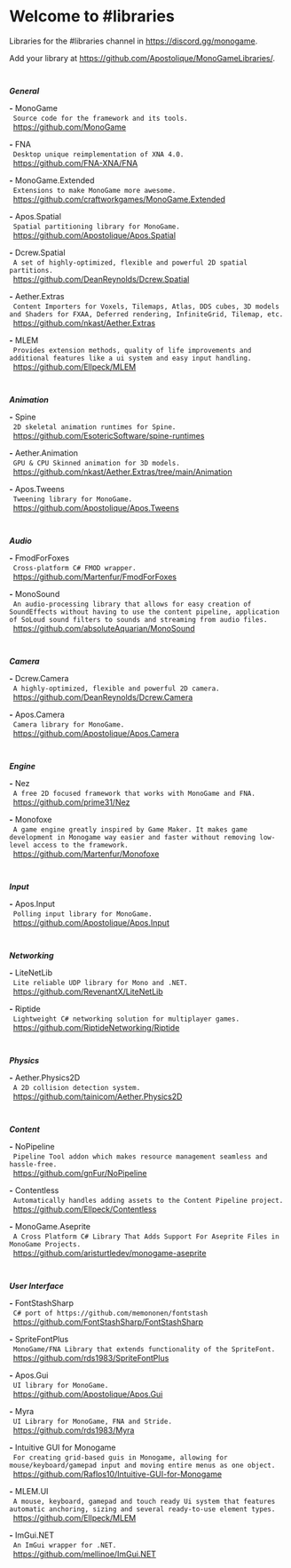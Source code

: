 # Welcome to #libraries
Libraries for the #libraries channel in <https://discord.gg/monogame>.

Add your library at <https://github.com/Apostolique/MonoGameLibraries/>.

```
 
```
__***General***__

**-** MonoGame  
 `Source code for the framework and its tools.`  
 <https://github.com/MonoGame>  

**-** FNA  
 `Desktop unique reimplementation of XNA 4.0.`  
 <https://github.com/FNA-XNA/FNA>  

**-** MonoGame.Extended  
 `Extensions to make MonoGame more awesome.`  
 <https://github.com/craftworkgames/MonoGame.Extended>  

**-** Apos.Spatial  
 `Spatial partitioning library for MonoGame.`  
 <https://github.com/Apostolique/Apos.Spatial>  

**-** Dcrew.Spatial  
 `A set of highly-optimized, flexible and powerful 2D spatial partitions.`  
 <https://github.com/DeanReynolds/Dcrew.Spatial>  

**-** Aether.Extras  
 `Content Importers for Voxels, Tilemaps, Atlas, DDS cubes, 3D models and Shaders for FXAA, Deferred rendering, InfiniteGrid, Tilemap, etc.`  
 <https://github.com/nkast/Aether.Extras>  

**-** MLEM  
 `Provides extension methods, quality of life improvements and additional features like a ui system and easy input handling.`  
 <https://github.com/Ellpeck/MLEM>  

```
 
```
__***Animation***__

**-** Spine  
 `2D skeletal animation runtimes for Spine.`  
 <https://github.com/EsotericSoftware/spine-runtimes>  

**-** Aether.Animation  
 `GPU & CPU Skinned animation for 3D models.`  
 <https://github.com/nkast/Aether.Extras/tree/main/Animation>  

**-** Apos.Tweens  
 `Tweening library for MonoGame.`  
 <https://github.com/Apostolique/Apos.Tweens>  

```
 
```
__***Audio***__

**-** FmodForFoxes  
 `Cross-platform C# FMOD wrapper.`  
 <https://github.com/Martenfur/FmodForFoxes>  

**-** MonoSound  
 `An audio-processing library that allows for easy creation of SoundEffects without having to use the content pipeline, application of SoLoud sound filters to sounds and streaming from audio files.`  
 <https://github.com/absoluteAquarian/MonoSound>  

```
 
```
__***Camera***__

**-** Dcrew.Camera  
 `A highly-optimized, flexible and powerful 2D camera.`  
 <https://github.com/DeanReynolds/Dcrew.Camera>  

**-** Apos.Camera  
 `Camera library for MonoGame.`  
 <https://github.com/Apostolique/Apos.Camera>  

```
 
```
__***Engine***__

**-** Nez  
 `A free 2D focused framework that works with MonoGame and FNA.`  
 <https://github.com/prime31/Nez>  

**-** Monofoxe  
 `A game engine greatly inspired by Game Maker. It makes game development in Monogame way easier and faster without removing low-level access to the framework.`  
 <https://github.com/Martenfur/Monofoxe>  

```
 
```
__***Input***__

**-** Apos.Input  
 `Polling input library for MonoGame.`  
 <https://github.com/Apostolique/Apos.Input>  

```
 
```
__***Networking***__

**-** LiteNetLib  
 `Lite reliable UDP library for Mono and .NET.`  
 <https://github.com/RevenantX/LiteNetLib>  

**-** Riptide  
 `Lightweight C# networking solution for multiplayer games.`  
 <https://github.com/RiptideNetworking/Riptide>  

```
 
```
__***Physics***__

**-** Aether.Physics2D  
 `A 2D collision detection system.`  
 <https://github.com/tainicom/Aether.Physics2D>  

```
 
```
__***Content***__

**-** NoPipeline  
 `Pipeline Tool addon which makes resource management seamless and hassle-free.`  
 <https://github.com/gnFur/NoPipeline>  

**-** Contentless  
 `Automatically handles adding assets to the Content Pipeline project.`  
 <https://github.com/Ellpeck/Contentless>  

**-** MonoGame.Aseprite  
 `A Cross Platform C# Library That Adds Support For Aseprite Files in MonoGame Projects.`  
 <https://github.com/aristurtledev/monogame-aseprite>  

```
 
```
__***User Interface***__

**-** FontStashSharp  
 `C# port of https://github.com/memononen/fontstash`  
 <https://github.com/FontStashSharp/FontStashSharp>  

**-** SpriteFontPlus  
 `MonoGame/FNA Library that extends functionality of the SpriteFont.`  
 <https://github.com/rds1983/SpriteFontPlus>  

**-** Apos.Gui  
 `UI library for MonoGame.`  
 <https://github.com/Apostolique/Apos.Gui>  

**-** Myra  
 `UI Library for MonoGame, FNA and Stride.`  
 <https://github.com/rds1983/Myra>  

**-** Intuitive GUI for Monogame  
 `For creating grid-based guis in Monogame, allowing for mouse/keyboard/gamepad input and moving entire menus as one object.`  
 <https://github.com/Raflos10/Intuitive-GUI-for-Monogame>  

**-** MLEM.UI  
 `A mouse, keyboard, gamepad and touch ready Ui system that features automatic anchoring, sizing and several ready-to-use element types.`  
 <https://github.com/Ellpeck/MLEM>  

**-** ImGui.NET  
 `An ImGui wrapper for .NET.`  
 <https://github.com/mellinoe/ImGui.NET>  

